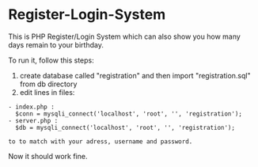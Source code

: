 # Register-Login-System

This is PHP Register/Login System which can also show you how many days remain to your birthday.

To run it, follow this steps:
  1. create database called "registration" and then import "registration.sql" from db directory
  2. edit lines in files:
    
    - index.php :
      $conn = mysqli_connect('localhost', 'root', '', 'registration');
    - server.php :
      $db = mysqli_connect('localhost', 'root', '', 'registration');
    
    to to match with your adress, username and password.

 Now it should work fine.
